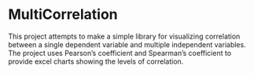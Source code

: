 MultiCorrelation
================

This project attempts to make a simple library for visualizing correlation between a single dependent variable and multiple independent variables. The project uses Pearson’s coefficient and Spearman’s coefficient to provide excel charts showing the levels of correlation.
